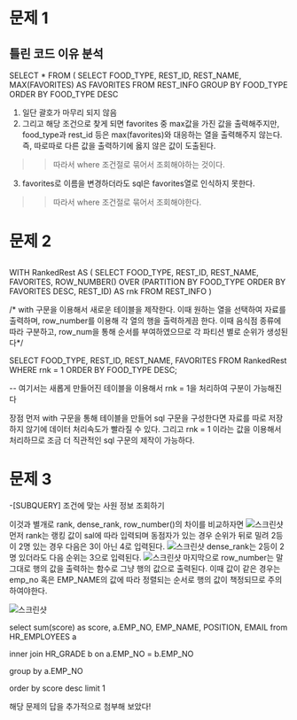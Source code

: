 # 문제 1

## 틀린 코드 이유 분석

SELECT *
FROM (
  SELECT FOOD_TYPE, REST_ID, REST_NAME, MAX(FAVORITES) AS FAVORITES
FROM REST_INFO
GROUP BY FOOD_TYPE
ORDER BY FOOD_TYPE DESC

1) 일단 괄호가 마무리 되지 않음 
2) 그리고 해당 조건으로 찾게 되면 favorites 중 max값을 가진 값을 출력해주지만, food_type과 rest_id 등은 max(favorites)와 대응하는 열을 출력해주지 않는다. 즉, 따로따로 다른 값을 출력하기에 옳지 않은 값이 도출된다.
>> 따라서 where 조건절로 묶어서 조회해야하는 것이다.
3) favorites로 이름을 변경하더라도 sql은 favorites열로 인식하지 못한다. 
>> 따라서 where 조건절로 묶어서 조회해야한다.


# 문제 2
## 
WITH RankedRest AS (
    SELECT 
        FOOD_TYPE, REST_ID, REST_NAME, FAVORITES,
        ROW_NUMBER() OVER (PARTITION BY FOOD_TYPE ORDER BY FAVORITES DESC, REST_ID) AS rnk
    FROM REST_INFO
)

/* with 구문을 이용해서 새로운 테이블을 제작한다. 
이때 원하는 열을 선택하여 자료를 출력하며, row_number를 이용해 각 열의 행을 출력하게끔 한다. 이때 음식점 종류에 따라 구분하고, row_num을 통해 순서를 부여하였으므로 각 파티션 별로 순위가 생성된다*/ 


SELECT 
    FOOD_TYPE, REST_ID, REST_NAME, FAVORITES
FROM RankedRest
WHERE rnk = 1
ORDER BY FOOD_TYPE DESC;

-- 여기서는 새롭게 만들어진 테이블을 이용해서 rnk = 1을 처리하여 구분이 가능해진다

장점
먼저 with 구문을 통해 테이블을 만들어 sql 구문을 구성한다면 자료를 따로 저장하지 않기에 데이터 처리속도가 빨라질 수 있다.
그리고 rnk = 1 이라는 값을 이용해서 처리하므로 조금 더 직관적인 sql 구문의 제작이 가능하다. 


# 문제 3
-[SUBQUERY] 조건에 맞는 사원 정보 조회하기

이것과 별개로 
rank, dense_rank, row_number()의 차이를 비교하자면
![스크린샷](./스크린샷/스크린샷%202024-11-12%20오후%2010.24.48.png)
먼저 rank는 랭킹 값이 sal에 따라 입력되며 동점자가 있는 경우 순위가 뒤로 밀려 2등이 2명 있는 경우 다음은 3이 아닌 4로 입력된다.
![스크린샷](./스크린샷/스크린샷%202024-11-12%20오후%2010.25.25.png)
dense_rank는 2등이 2명 있더라도 다음 순위는 3으로 입력된다.
![스크린샷](./스크린샷/스크린샷%202024-11-12%20오후%2010.27.20.png)
마지막으로 row_number는 말그대로 행의 값을 출력하는 함수로 그냥 행의 값으로 출력된다. 이때 값이 같은 경우는 emp_no 혹은 EMP_NAME의 값에 따라 정렬되는 순서로 행의 값이 책정되므로 주의하여야한다. 



![스크린샷](./스크린샷/스크린샷%202024-11-12%20오후%2010.16.10.png)

select 
    sum(score) as score, 
    a.EMP_NO, 
    EMP_NAME, 
    POSITION, EMAIL
from HR_EMPLOYEES a

inner join HR_GRADE b
    on a.EMP_NO = b.EMP_NO

group by a.EMP_NO 

order by score desc
limit 1

해당 문제의 답을 추가적으로 첨부해 보았다!
